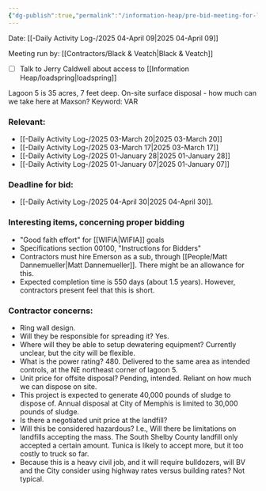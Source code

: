 ```yaml
---
{"dg-publish":true,"permalink":"/information-heap/pre-bid-meeting-for-lagoon-5-renovations-black-and-veatch/","noteIcon":"","created":"2025-04-09T10:01:57.559-05:00"}
---
```


Date: [[-Daily Activity Log-/2025 04-April 09\|2025 04-April 09]]

Meeting run by: [[Contractors/Black & Veatch\|Black & Veatch]]

- [ ] Talk to Jerry Caldwell about access to [[Information Heap/loadspring\|loadspring]]

Lagoon 5 is 35 acres, 7 feet deep.
On-site surface disposal - how much can we take here at Maxson?
Keyword: VAR

### Relevant:
- [[-Daily Activity Log-/2025 03-March 20\|2025 03-March 20]]
- [[-Daily Activity Log-/2025 03-March 17\|2025 03-March 17]]
- [[-Daily Activity Log-/2025 01-January 28\|2025 01-January 28]]
- [[-Daily Activity Log-/2025 01-January 07\|2025 01-January 07]]

### Deadline for bid:
- [[-Daily Activity Log-/2025 04-April 30\|2025 04-April 30]].

### Interesting items, concerning proper bidding
- "Good faith effort" for [[WIFIA\|WIFIA]] goals
- Specifications section 00100, "Instructions for Bidders"
- Contractors must hire Emerson as a sub, through [[People/Matt Dannemueller\|Matt Dannemueller]]. There might be an allowance for this.
- Expected completion time is 550 days (about 1.5 years). However, contractors present feel that this is short.

### Contractor concerns:
- Ring wall design.
- Will they be responsible for spreading it? Yes.
- Where will they be able to setup dewatering equipment? Currently unclear, but the city will be flexible.
- What is the power rating? 480. Delivered to the same area as intended controls, at the NE northeast corner of lagoon 5.
- Unit price for offsite disposal? Pending, intended. Reliant on how much we can dispose on site. 
- This project is expected to generate 40,000 pounds of sludge to dispose of. Annual disposal at City of Memphis is limited to 30,000 pounds of sludge.
- Is there a negotiated unit price at the landfill?
- Will this be considered hazardous? I.e., Will there be limitations on landfills accepting the mass. The South Shelby County landfill only accepted a certain amount. Tunica is likely to accept more, but it too costly to truck so far.
- Because this is a heavy civil job, and it will require bulldozers, will BV and the City consider using highway rates versus building rates? Not typical. 

